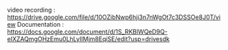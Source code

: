 video recording : https://drive.google.com/file/d/10OZibNwp6hji3n7nWgOt7c3DSSOe8J0T/view
Documentation : https://docs.google.com/document/d/1S_RKBlWQeD9Q-eIXZAQmgOHzEmu0LhLyIIMjm8EqiSE/edit?usp=drivesdk
